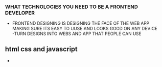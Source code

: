 ### WHAT TECHNOLOGIES YOU NEED TO BE A FRONTEND DEVELOPER
- FRONTEND DESIGNING IS DESIGNING THE FACE OF THE WEB APP MAKING SURE ITS EASY TO UUSE AND LOOKS GOOD ON ANY DEVICE
-TURN DESIGNS INTO WEBS AND APP THAT PEOPLE CAN USE

## html css and javascript
-
